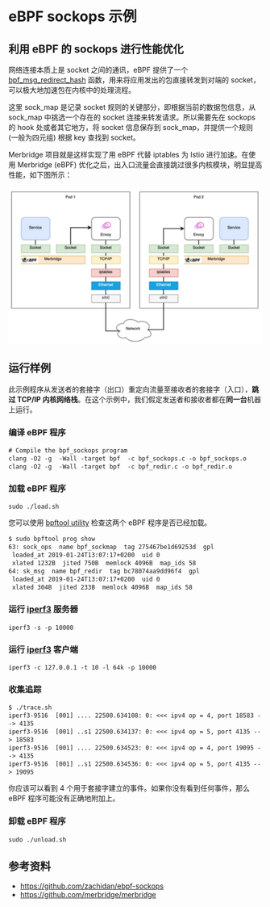 # eBPF sockops 示例

## 利用 eBPF 的 sockops 进行性能优化

网络连接本质上是 socket 之间的通讯，eBPF 提供了一个 [bpf_msg_redirect_hash](https://man7.org/linux/man-pages/man7/bpf-helpers.7.html) 函数，用来将应用发出的包直接转发到对端的 socket，可以极大地加速包在内核中的处理流程。

这里 sock_map 是记录 socket 规则的关键部分，即根据当前的数据包信息，从 sock_map 中挑选一个存在的 socket 连接来转发请求。所以需要先在 sockops 的 hook 处或者其它地方，将 socket 信息保存到 sock_map，并提供一个规则 (一般为四元组) 根据 key 查找到 socket。

Merbridge 项目就是这样实现了用 eBPF 代替 iptables 为 Istio 进行加速。在使用 Merbridge (eBPF) 优化之后，出入口流量会直接跳过很多内核模块，明显提高性能，如下图所示：

![merbridge](merbridge.png)

## 运行样例

此示例程序从发送者的套接字（出口）重定向流量至接收者的套接字（入口），**跳过 TCP/IP 内核网络栈**。在这个示例中，我们假定发送者和接收者都在**同一台**机器上运行。

### 编译 eBPF 程序

```shell
# Compile the bpf_sockops program
clang -O2 -g  -Wall -target bpf  -c bpf_sockops.c -o bpf_sockops.o
clang -O2 -g  -Wall -target bpf  -c bpf_redir.c -o bpf_redir.o
```

### 加载 eBPF 程序

```shell
sudo ./load.sh
```

您可以使用 [bpftool utility](https://github.com/torvalds/linux/blob/master/tools/bpf/bpftool/Documentation/bpftool-prog.rst) 检查这两个 eBPF 程序是否已经加载。

```console
$ sudo bpftool prog show
63: sock_ops  name bpf_sockmap  tag 275467be1d69253d  gpl
 loaded_at 2019-01-24T13:07:17+0200  uid 0
 xlated 1232B  jited 750B  memlock 4096B  map_ids 58
64: sk_msg  name bpf_redir  tag bc78074aa9dd96f4  gpl
 loaded_at 2019-01-24T13:07:17+0200  uid 0
 xlated 304B  jited 233B  memlock 4096B  map_ids 58
```

### 运行 [iperf3](https://iperf.fr/) 服务器

```shell
iperf3 -s -p 10000
```

### 运行 [iperf3](https://iperf.fr/) 客户端

```shell
iperf3 -c 127.0.0.1 -t 10 -l 64k -p 10000
```

### 收集追踪

```console
$ ./trace.sh
iperf3-9516  [001] .... 22500.634108: 0: <<< ipv4 op = 4, port 18583 --> 4135
iperf3-9516  [001] ..s1 22500.634137: 0: <<< ipv4 op = 5, port 4135 --> 18583
iperf3-9516  [001] .... 22500.634523: 0: <<< ipv4 op = 4, port 19095 --> 4135
iperf3-9516  [001] ..s1 22500.634536: 0: <<< ipv4 op = 5, port 4135 --> 19095
```

你应该可以看到 4 个用于套接字建立的事件。如果你没有看到任何事件，那么 eBPF 程序可能没有正确地附加上。

### 卸载 eBPF 程序

```shell
sudo ./unload.sh
```

## 参考资料

- <https://github.com/zachidan/ebpf-sockops>
- <https://github.com/merbridge/merbridge>
